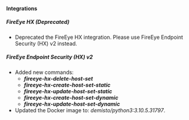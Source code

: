 
#### Integrations
##### FireEye HX (Deprecated)
- Deprecated the FireEye HX integration. Please use FireEye Endpoint Security (HX) v2 instead.
##### FireEye Endpoint Security (HX) v2
- Added new commands:
   - ***fireeye-hx-delete-host-set***
   - ***fireeye-hx-create-host-set-static***
   - ***fireeye-hx-update-host-set-static***
   - ***fireeye-hx-create-host-set-dynamic***
   - ***fireeye-hx-update-host-set-dynamic***
- Updated the Docker image to: *demisto/python3:3.10.5.31797*.